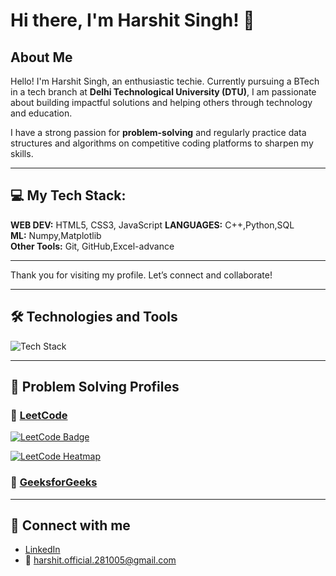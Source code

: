 # Hi there, I'm Harshit Singh! 👋

## About Me
Hello! I'm Harshit Singh, an enthusiastic techie. Currently pursuing a BTech in a tech branch at **Delhi Technological University (DTU)**, I am passionate about building impactful solutions and helping others through technology and education.

I have a strong passion for **problem-solving** and regularly practice data structures and algorithms on competitive coding platforms to sharpen my skills.

---

## 💻 My Tech Stack:

**WEB DEV:** HTML5, CSS3, JavaScript
**LANGUAGES:** C++,Python,SQL  
**ML:** Numpy,Matplotlib  
**Other Tools:** Git, GitHub,Excel-advance

---

Thank you for visiting my profile. Let’s connect and collaborate!

---

## 🛠️ Technologies and Tools

![Tech Stack](https://skillicons.dev/icons?i=html,css,js,ts,react,mysql,git,github,py)

---

## 🚀 Problem Solving Profiles

### 🧠 [LeetCode](https://leetcode.com/harshitofficial)

[![LeetCode Badge](https://img.shields.io/badge/LeetCode-Harshit-orange?style=flat-square&logo=leetcode)](https://leetcode.com/harshitofficial)

[![LeetCode Heatmap](https://leetcard.jacoblin.cool/harshitofficial?theme=dark&ext=heatmap)](https://leetcode.com/harshitofficial/)

### 📘 [GeeksforGeeks](https://www.geeksforgeeks.org/user/harshitunpa/)








---

## 🔗 Connect with me

- [LinkedIn](https://www.linkedin.com/in/harshit-singh-7a209a282/)  
- 📧 harshit.official.281005@gmail.com  
